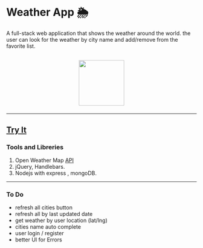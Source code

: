 # Weather App 🌦

A full-stack web application that shows the weather around the world.
the user can look for the weather by city name and add/remove from the favorite list.

## <p align="center"><img src="https://res.cloudinary.com/dnrxmm7a0/image/upload/v1601205273/projects/weather_ghrkan.jpg" width="120" /></p>
---

## [Try It](https://weather-app-on.herokuapp.com/)


### Tools and Libreries

1. Open Weather Map [API](https://openweathermap.org/api)
2. jQuery, Handlebars.
3. Nodejs with express , mongoDB.

---

### To Do

- refresh all cities button
- refresh all by last updated date
- get weather by user location (lat/lng)
- cities name auto complete
- user login / register
- better UI for Errors

